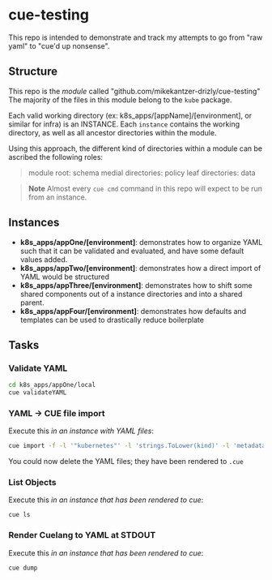 # cue-testing

This repo is intended to demonstrate and track my attempts to go from "raw yaml" to "cue'd up nonsense". 

## Structure

This repo is the _module_ called "github.com/mikekantzer-drizly/cue-testing"
The majority of the files in this module belong to the `kube` package.

Each valid working directory (ex: k8s_apps/[appName]/[environment], or similar for infra) is an INSTANCE. Each `instance` contains the working directory, as well as all ancestor directories within the module. 

Using this approach, the different kind of directories within a module can be ascribed the following roles:
> module root: schema
> medial directories: policy
> leaf directories: data

> **Note**
> Almost every `cue cmd` command in this repo will expect to be run from an instance.

## Instances

- **k8s_apps/appOne/[environment]**: demonstrates how to organize YAML such that it can be validated and evaluated, and have some default values added.
- **k8s_apps/appTwo/[environment]**: demonstrates how a direct import of YAML would be structured
- **k8s_apps/appThree/[environment]**: demonstrates how to shift some shared components out of a instance directories and into a shared parent.
- **k8s_apps/appFour/[environment]**: demonstrates how defaults and templates can be used to drastically reduce boilerplate




## Tasks

### Validate YAML

```sh
cd k8s_apps/appOne/local
cue validateYAML
```



### YAML -> CUE file import

Execute this _in an instance with YAML files_:
```sh
cue import -f -l '"kubernetes"' -l 'strings.ToLower(kind)' -l 'metadata.name' -p kube *.yaml
```
You could now delete the YAML files; they have been rendered to `.cue`

### List Objects

Execute this _in an instance that has been rendered to cue_:
```
cue ls
```

### Render Cuelang to YAML at STDOUT
Execute this _in an instance that has been rendered to cue_:
```sh
cue dump
```